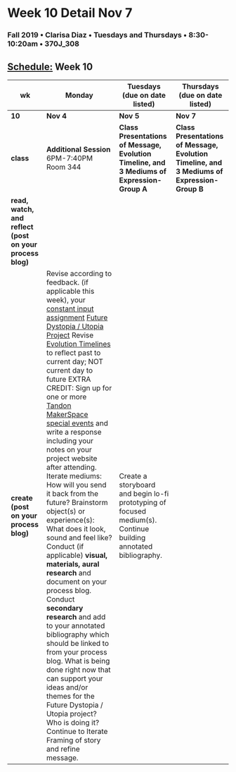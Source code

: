 # Week 10 Detail Nov 7

### Fall 2019 • Clarisa Diaz • Tuesdays and Thursdays • 8:30-10:20am • 370J_308

## [Schedule:](./) Week 10

| wk | Monday | Tuesdays \(due on date listed\) | Thursdays \(due on date listed\) |
| --- | --- | --- | --- |
| **10** | **Nov 4** | **Nov 5** | **Nov 7** |
| **class** | **Additional Session** 6PM-7:40PM Room 344 | **Class Presentations of Message, Evolution Timeline, and 3 Mediums of Expression-Group A** | **Class Presentations of Message, Evolution Timeline, and 3 Mediums of Expression-Group B** |  |
| **read, watch, and reflect \(post on your process blog\)** |  |
| **create \(post on your process blog\)** | Revise according to feedback.  \(if applicable this week\), your [constant input assignment](constant-input-or-output.md)   [Future Dystopia / Utopia Project](.future-dystopia-utopia-project.md) Revise [Evolution Timelines](evolution-timeline.md) to reflect past to current day; NOT current day to future EXTRA CREDIT: Sign up for one or more [Tandon MakerSpace special events](http://engineering.nyu.edu/life/student-resources/makerspace) and write a response including your notes on your project website after attending. Iterate mediums: How will you send it back from the future? Brainstorm object\(s\) or experience\(s\): What does it look, sound and feel like? Conduct \(if applicable\) **visual, materials, aural research** and document on your process blog. Conduct **secondary research** and add to your annotated bibliography which should be linked to from your process blog.  What is being done right now that can support your ideas and/or themes for the Future Dystopia / Utopia project? Who is doing it? Continue to Iterate Framing of story and refine message. | Create a storyboard and begin lo-fi prototyping of focused medium(s). Continue building annotated bibliography. |  | 


